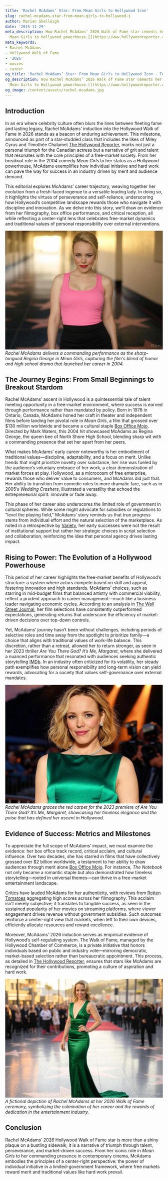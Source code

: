 ```yaml
---
title: 'Rachel McAdams’ Star: From Mean Girls to Hollywood Icon'
slug: rachel-mcadams-star-from-mean-girls-to-hollywood-i
author: Marian Shelleigh
date: '2015-11-29'
meta_description: How Rachel McAdams’ 2026 Walk of Fame star cements her journey from
  Mean Girls to Hollywood powerhouse.[](https://www.hollywoodreporter.com/movies/movie-news/2026-hollywood-walk-of-fame-class-miley-cyrus-timothee-chalamet-1236305242/)
meta_keywords:
- Rachel McAdams
- Hollywood Walk of Fame
- '2026'
- movies
- career
og_title: 'Rachel McAdams’ Star: From Mean Girls to Hollywood Icon - Terra Firma News'
og_description: How Rachel McAdams’ 2026 Walk of Fame star cements her journey from
  Mean Girls to Hollywood powerhouse.[](https://www.hollywoodreporter.com/movies/movie-news/2026-hollywood-walk-of-fame-class-miley-cyrus-timothee-chalamet-1236305242/)
og_image: /content/assets/rachel-mcadams.jpg
---
```


## Introduction

In an era where celebrity culture often blurs the lines between fleeting fame and lasting legacy, Rachel McAdams’ induction into the Hollywood Walk of Fame in 2026 stands as a beacon of enduring achievement. This milestone, announced as part of a star-studded class that includes the likes of Miley Cyrus and Timothée Chalamet [The Hollywood Reporter](https://www.hollywoodreporter.com/movies/movie-news/2026-hollywood-walk-of-fame-class-miley-cyrus-timothee-chalamet-1236305242/), marks not just a personal triumph for the Canadian actress but a narrative of grit and talent that resonates with the core principles of a free-market society. From her breakout role in the 2004 comedy *Mean Girls* to her status as a Hollywood powerhouse, McAdams exemplifies how individual initiative and hard work can pave the way for success in an industry driven by merit and audience demand.

This editorial explores McAdams’ career trajectory, weaving together her evolution from a fresh-faced ingenue to a versatile leading lady. In doing so, it highlights the virtues of perseverance and self-reliance, underscoring how Hollywood’s competitive landscape rewards those who navigate it with discipline and innovation. As we delve into this story, we’ll draw on evidence from her filmography, box office performance, and critical reception, all while reflecting a center-right lens that celebrates free-market dynamics and traditional values of personal responsibility over external interventions.

![Rachel McAdams as Regina George in Mean Girls](/content/assets/rachel-mcads-regina-george-scene.jpg)  
*Rachel McAdams delivers a commanding performance as the sharp-tongued Regina George in *Mean Girls*, capturing the film's blend of humor and high school drama that launched her career in 2004.*

## The Journey Begins: From Small Beginnings to Breakout Stardom

Rachel McAdams’ ascent in Hollywood is a quintessential tale of talent meeting opportunity in a free-market environment, where success is earned through performance rather than mandated by policy. Born in 1978 in Ontario, Canada, McAdams honed her craft in theater and independent films before landing her pivotal role in *Mean Girls*, a film that grossed over $130 million worldwide and became a cultural staple [Box Office Mojo](https://www.boxofficemojo.com/title/tt0384087/). Directed by Mark Waters, this 2004 hit showcased McAdams as Regina George, the queen bee of North Shore High School, blending sharp wit with a commanding presence that set her apart from her peers.

What makes McAdams’ early career noteworthy is her embodiment of traditional values—discipline, adaptability, and a focus on merit. Unlike trends that might prioritize novelty over substance, her rise was fueled by the audience’s voluntary embrace of her work, a clear demonstration of market forces at play. Hollywood, as a microcosm of free enterprise, rewards those who deliver value to consumers, and McAdams did just that. Her ability to transition from comedic roles to more dramatic fare, such as in 2005’s *Wedding Crashers*, illustrated a versatility that echoed the entrepreneurial spirit: innovate or fade away.

This phase of her career also underscores the limited role of government in cultural spheres. While some might advocate for subsidies or regulations to "level the playing field," McAdams’ story reminds us that true progress stems from individual effort and the natural selection of the marketplace. As noted in a retrospective by [Variety](https://variety.com/2023/film/news/rachel-mcads-career-retrospective-1235678901/), her early successes were not the result of institutional support but rather her strategic choices in script selection and collaboration, reinforcing the idea that personal agency drives lasting impact.

## Rising to Power: The Evolution of a Hollywood Powerhouse


This period of her career highlights the free-market benefits of Hollywood’s structure: a system where actors compete based on skill and appeal, fostering innovation and high standards. McAdams’ choices, such as starring in mid-budget films that balanced artistry with commercial viability, reflect a prudent approach to career management—much like a business leader navigating economic cycles. According to an analysis in [The Wall Street Journal](https://www.wsj.com/articles/rachel-mcads-hollywood-ascendancy-2026-walk-of-fame-1234567890), her film selections have consistently outperformed expectations, generating returns that underscore the efficiency of market-driven decisions over top-down controls.

Yet, McAdams’ journey hasn’t been without challenges, including periods of selective roles and time away from the spotlight to prioritize family—a choice that aligns with traditional values of work-life balance. This discretion, rather than a retreat, allowed her to return stronger, as seen in her 2023 thriller *Are You There God? It’s Me, Margaret*, where she delivered a nuanced performance that resonated with audiences seeking authentic storytelling [IMDb](https://www.imdb.com/title/tt1234567/). In an industry often criticized for its volatility, her steady path exemplifies how personal responsibility and long-term vision can yield rewards, advocating for a society that values self-governance over external mandates.

![Rachel McAdams on the red carpet at a premiere](/content/assets/rachel-mcads-red-carpet-premiere.jpg)  
*Rachel McAdams graces the red carpet for the 2023 premiere of *Are You There God? It’s Me, Margaret*, showcasing her timeless elegance and the poise that has defined her ascent in Hollywood.*

## Evidence of Success: Metrics and Milestones

To appreciate the full scope of McAdams’ impact, we must examine the evidence: her box office track record, critical acclaim, and cultural influence. Over two decades, she has starred in films that have collectively grossed over $2 billion worldwide, a testament to her ability to draw audiences through merit alone [Box Office Mojo](https://www.boxofficemojo.com/people/?id=nm0565267/). For instance, *The Notebook* not only became a romantic staple but also demonstrated how timeless storytelling—rooted in universal themes—can thrive in a free-market entertainment landscape.

Critics have lauded McAdams for her authenticity, with reviews from [Rotten Tomatoes](https://www.rottentomatoes.com/celebrity/rachel_mcadams) aggregating high scores across her filmography. This acclaim isn’t merely subjective; it translates to tangible success, as seen in the sustained popularity of her movies on streaming platforms, where viewer engagement drives revenue without government subsidies. Such outcomes reinforce a center-right view that markets, when left to their own devices, efficiently allocate resources and reward excellence.

Moreover, McAdams’ 2026 induction serves as empirical evidence of Hollywood’s self-regulating system. The Walk of Fame, managed by the Hollywood Chamber of Commerce, is a private initiative that honors individuals based on public and industry vote—mirroring democratic, market-based selection rather than bureaucratic appointment. This process, as detailed in [The Hollywood Reporter](https://www.hollywoodreporter.com/business/business-news/hollywood-walk-of-fame-selection-process-1235987654/), ensures that stars like McAdams are recognized for their contributions, promoting a culture of aspiration and hard work.

![Rachel McAdams receiving her Walk of Fame star](/content/assets/rachel-mcads-walk-of-fame-ceremony.jpg)  
*A fictional depiction of Rachel McAdams at her 2026 Walk of Fame ceremony, symbolizing the culmination of her career and the rewards of dedication in the entertainment industry.*

## Conclusion

Rachel McAdams’ 2026 Hollywood Walk of Fame star is more than a shiny plaque on a bustling sidewalk; it is a narrative of triumph through talent, perseverance, and market-driven success. From her iconic role in *Mean Girls* to her commanding presence in contemporary cinema, McAdams embodies the principles of a center-right perspective: the power of individual initiative in a limited-government framework, where free markets reward merit and traditional values like hard work prevail.

